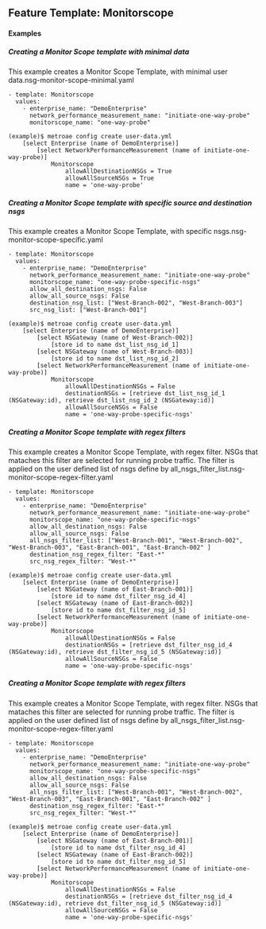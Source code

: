 ## Feature Template: Monitorscope
#### Examples

##### Creating a Monitor Scope template with minimal data
This example creates a Monitor Scope Template, with minimal user data.nsg-monitor-scope-minimal.yaml
```
- template: Monitorscope
  values:
    - enterprise_name: "DemoEnterprise"
      network_performance_measurement_name: "initiate-one-way-probe"
      monitorscope_name: "one-way-probe"

```
```
(example)$ metroae config create user-data.yml
    [select Enterprise (name of DemoEnterprise)]
        [select NetworkPerformanceMeasurement (name of initiate-one-way-probe)]
            Monitorscope
                allowAllDestinationNSGs = True
                allowAllSourceNSGs = True
                name = 'one-way-probe'

```

##### Creating a Monitor Scope template with specific source and destination nsgs
This example creates a Monitor Scope Template, with specific nsgs.nsg-monitor-scope-specific.yaml
```
- template: Monitorscope
  values:
    - enterprise_name: "DemoEnterprise"
      network_performance_measurement_name: "initiate-one-way-probe"
      monitorscope_name: "one-way-probe-specific-nsgs"
      allow_all_destination_nsgs: False
      allow_all_source_nsgs: False
      destination_nsg_list: ["West-Branch-002", "West-Branch-003"]
      src_nsg_list: ["West-Branch-001"]

```
```
(example)$ metroae config create user-data.yml
    [select Enterprise (name of DemoEnterprise)]
        [select NSGateway (name of West-Branch-002)]
            [store id to name dst_list_nsg_id_1]
        [select NSGateway (name of West-Branch-003)]
            [store id to name dst_list_nsg_id_2]
        [select NetworkPerformanceMeasurement (name of initiate-one-way-probe)]
            Monitorscope
                allowAllDestinationNSGs = False
                destinationNSGs = [retrieve dst_list_nsg_id_1 (NSGateway:id), retrieve dst_list_nsg_id_2 (NSGateway:id)]
                allowAllSourceNSGs = False
                name = 'one-way-probe-specific-nsgs'

```

##### Creating a Monitor Scope template with regex filters
This example creates a Monitor Scope Template, with regex filter. NSGs that mataches this filter are selected for running probe traffic. The filter is applied on the user defined list of nsgs define by all_nsgs_filter_list.nsg-monitor-scope-regex-filter.yaml
```
- template: Monitorscope
  values:
    - enterprise_name: "DemoEnterprise"
      network_performance_measurement_name: "initiate-one-way-probe"
      monitorscope_name: "one-way-probe-specific-nsgs"
      allow_all_destination_nsgs: False
      allow_all_source_nsgs: False
      all_nsgs_filter_list: ["West-Branch-001", "West-Branch-002", "West-Branch-003", "East-Branch-001", "East-Branch-002" ]
      destination_nsg_regex_filter: "East-*"
      src_nsg_regex_filter: "West-*"

```
```
(example)$ metroae config create user-data.yml
    [select Enterprise (name of DemoEnterprise)]
        [select NSGateway (name of East-Branch-001)]
            [store id to name dst_filter_nsg_id_4]
        [select NSGateway (name of East-Branch-002)]
            [store id to name dst_filter_nsg_id_5]
        [select NetworkPerformanceMeasurement (name of initiate-one-way-probe)]
            Monitorscope
                allowAllDestinationNSGs = False
                destinationNSGs = [retrieve dst_filter_nsg_id_4 (NSGateway:id), retrieve dst_filter_nsg_id_5 (NSGateway:id)]
                allowAllSourceNSGs = False
                name = 'one-way-probe-specific-nsgs'

```

##### Creating a Monitor Scope template with regex filters
This example creates a Monitor Scope Template, with regex filter. NSGs that mataches this filter are selected for running probe traffic. The filter is applied on the user defined list of nsgs define by all_nsgs_filter_list.nsg-monitor-scope-regex-filter.yaml
```
- template: Monitorscope
  values:
    - enterprise_name: "DemoEnterprise"
      network_performance_measurement_name: "initiate-one-way-probe"
      monitorscope_name: "one-way-probe-specific-nsgs"
      allow_all_destination_nsgs: False
      allow_all_source_nsgs: False
      all_nsgs_filter_list: ["West-Branch-001", "West-Branch-002", "West-Branch-003", "East-Branch-001", "East-Branch-002" ]
      destination_nsg_regex_filter: "East-*"
      src_nsg_regex_filter: "West-*"

```
```
(example)$ metroae config create user-data.yml
    [select Enterprise (name of DemoEnterprise)]
        [select NSGateway (name of East-Branch-001)]
            [store id to name dst_filter_nsg_id_4]
        [select NSGateway (name of East-Branch-002)]
            [store id to name dst_filter_nsg_id_5]
        [select NetworkPerformanceMeasurement (name of initiate-one-way-probe)]
            Monitorscope
                allowAllDestinationNSGs = False
                destinationNSGs = [retrieve dst_filter_nsg_id_4 (NSGateway:id), retrieve dst_filter_nsg_id_5 (NSGateway:id)]
                allowAllSourceNSGs = False
                name = 'one-way-probe-specific-nsgs'

```

